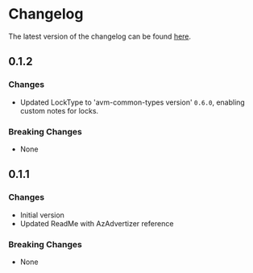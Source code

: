 # Changelog

The latest version of the changelog can be found [here](https://github.com/Azure/bicep-registry-modules/blob/main/avm/res/service-networking/traffic-controller/CHANGELOG.md).

## 0.1.2

### Changes

- Updated LockType to 'avm-common-types version' `0.6.0`, enabling custom notes for locks.

### Breaking Changes

- None

## 0.1.1

### Changes

- Initial version
- Updated ReadMe with AzAdvertizer reference

### Breaking Changes

- None
